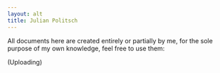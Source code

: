 ```yaml
---
layout: alt
title: Julian Politsch
---
```


All documents here are created entirely or partially by me, for the sole purpose of my own knowledge, feel free to use them:

(Uploading)

